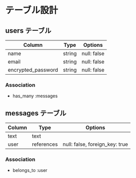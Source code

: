 # テーブル設計

## users テーブル

| Column             | Type   | Options     |
| ------------------ | ------ | ----------- |
| name               | string | null: false |
| email              | string | null: false |
| encrypted_password | string | null: false |

### Association

- has_many :messages



## messages テーブル

| Column  | Type       | Options                        |
| ------- | ---------- | ------------------------------ |
| text    | text       |                                |
| user    | references | null: false, foreign_key: true |

### Association


- belongs_to :user
